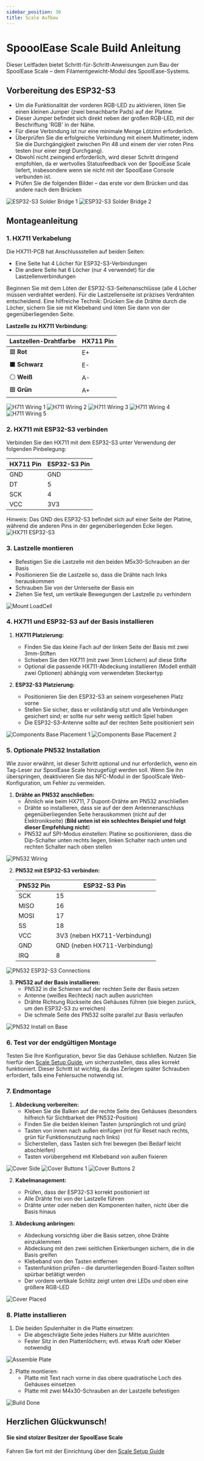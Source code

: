 ```yaml
---
sidebar_position: 30 
title: Scale Aufbau
---
```


# SpooolEase Scale Build Anleitung

Dieser Leitfaden bietet Schritt-für-Schritt-Anweisungen zum Bau der SpoolEase Scale – dem Filamentgewicht-Modul des SpoolEase-Systems.

## Vorbereitung des ESP32-S3
- Um die Funktionalität der vorderen RGB-LED zu aktivieren, löten Sie einen kleinen Jumper (zwei benachbarte Pads) auf der Platine.
- Dieser Jumper befindet sich direkt neben der großen RGB-LED, mit der Beschriftung 'RGB' in der Nähe.
- Für diese Verbindung ist nur eine minimale Menge Lötzinn erforderlich.
- Überprüfen Sie die erfolgreiche Verbindung mit einem Multimeter, indem Sie die Durchgängigkeit zwischen Pin 48 und einem der vier roten Pins testen (nur einer zeigt Durchgang).
- Obwohl nicht zwingend erforderlich, wird dieser Schritt dringend empfohlen, da er wertvolles Statusfeedback von der SpoolEase Scale liefert, insbesondere wenn sie nicht mit der SpoolEase Console verbunden ist.
- Prüfen Sie die folgenden Bilder – das erste vor dem Brücken und das andere nach dem Brücken

![ESP32-S3 Solder Bridge 1](./scale/scale-esp32s3-solder1.jpg)
![ESP32-S3 Solder Bridge 2](./scale/scale-esp32s3-solder2.jpg)

## Montageanleitung

### 1. HX711 Verkabelung

Die HX711-PCB hat Anschlussstellen auf beiden Seiten:
- Eine Seite hat 4 Löcher für ESP32-S3-Verbindungen
- Die andere Seite hat 6 Löcher (nur 4 verwendet) für die Lastzellenverbindungen

Beginnen Sie mit dem Löten der ESP32-S3-Seitenanschlüsse (alle 4 Löcher müssen verdrahtet werden). Für die Lastzellenseite ist präzises Verdrahten entscheidend. Eine hilfreiche Technik: Drücken Sie die Drähte durch die Löcher, sichern Sie sie mit Klebeband und löten Sie dann von der gegenüberliegenden Seite.

**Lastzelle zu HX711 Verbindung:**

| Lastzellen-Drahtfarbe | HX711 Pin |
|-----------------------|-----------|
| 🟥 **Rot**            | E+        |
| ⬛ **Schwarz**        | E-        |
| ⚪ **Weiß**           | A-        |
| 🟩 **Grün**           | A+        |

![H711 Wiring 1](./scale/scale-hx711-wiring-1.jpg)
![H711 Wiring 2](./scale/scale-hx711-wiring-2.jpg)
![H711 Wiring 3](./scale/scale-hx711-wiring-3.jpg)
![H711 Wiring 4](./scale/scale-hx711-wiring-4.jpg)
![H711 Wiring 5](./scale/scale-hx711-wiring-5.jpg)

### 2. HX711 mit ESP32-S3 verbinden

Verbinden Sie den HX711 mit dem ESP32-S3 unter Verwendung der folgenden Pinbelegung:

| HX711 Pin | ESP32-S3 Pin |
|-----------|--------------|
| GND       | GND          |
| DT        | 5            |
| SCK       | 4            |
| VCC       | 3V3          |

Hinweis: Das GND des ESP32-S3 befindet sich auf einer Seite der Platine, während die anderen Pins in der gegenüberliegenden Ecke liegen.
![HX711 ESP32-S3](./scale/scale-hx711-esp32s3.jpg)

### 3. Lastzelle montieren

- Befestigen Sie die Lastzelle mit den beiden M5x30-Schrauben an der Basis
- Positionieren Sie die Lastzelle so, dass die Drähte nach links herauskommen
- Schrauben Sie von der Unterseite der Basis ein
- Ziehen Sie fest, um vertikale Bewegungen der Lastzelle zu verhindern

![Mount LoadCell](./scale/scale-mount-load-cell.jpg)

### 4. HX711 und ESP32-S3 auf der Basis installieren

1. **HX711 Platzierung:**
   - Finden Sie das kleine Fach auf der linken Seite der Basis mit zwei 3mm-Stiften
   - Schieben Sie den HX711 (mit zwei 3mm Löchern) auf diese Stifte
   - Optional die passende HX711-Abdeckung installieren (Modell enthält zwei Optionen) abhängig vom verwendeten Steckertyp

2. **ESP32-S3 Platzierung:**
   - Positionieren Sie den ESP32-S3 an seinem vorgesehenen Platz vorne
   - Stellen Sie sicher, dass er vollständig sitzt und alle Verbindungen gesichert sind; er sollte nur sehr wenig seitlich Spiel haben
   - Die ESP32-S3-Antenne sollte auf der rechten Seite positioniert sein

![Components Base Placement 1](./scale/scale-components-base-placement-1.jpg)
![Components Base Placement 2](./scale/scale-components-base-placement-2.jpg)

### 5. Optionale PN532 Installation

Wie zuvor erwähnt, ist dieser Schritt optional und nur erforderlich, wenn ein Tag-Leser zur SpoolEase Scale hinzugefügt werden soll. Wenn Sie ihn überspringen, deaktivieren Sie das NFC-Modul in der SpoolScale Web-Konfiguration, um Fehler zu vermeiden.

1. **Drähte an PN532 anschließen:**
   - Ähnlich wie beim HX711, 7 Dupont-Drähte am PN532 anschließen
   - Drähte so installieren, dass sie auf der dem Antennenanschluss gegenüberliegenden Seite herauskommen (nicht auf der Elektronikseite) (**Bild unten ist ein schlechtes Beispiel und folgt dieser Empfehlung nicht**)
   - PN532 auf SPI-Modus einstellen: Platine so positionieren, dass die Dip-Schalter unten rechts liegen, linken Schalter nach unten und rechten Schalter nach oben stellen

![PN532 Wiring](./scale/scale-pn532-wiring.jpg)

2. **PN532 mit ESP32-S3 verbinden:**

   | PN532 Pin | ESP32-S3 Pin                   |
   |-----------|--------------------------------|
   | SCK       | 15                             |
   | MISO      | 16                             |
   | MOSI      | 17                             |
   | SS        | 18                             |
   | VCC       | 3V3 (neben HX711-Verbindung)  |
   | GND       | GND (neben HX711-Verbindung)  |
   | IRQ       | 8                              |

![PN532 ESP32-S3 Connections](./scale/scale-pn532-esp32s3-connections.jpg)

3. **PN532 auf der Basis installieren:**
   - PN532 in die Schienen auf der rechten Seite der Basis setzen
   - Antenne (weißes Rechteck) nach außen ausrichten
   - Drähte Richtung Rückseite des Gehäuses führen (sie biegen zurück, um den ESP32-S3 zu erreichen)
   - Die schmale Seite des PN532 sollte parallel zur Basis verlaufen

![PN532 Install on Base](./scale/scale-pn532-install-on-base.jpg)

### 6. Test vor der endgültigen Montage

Testen Sie Ihre Konfiguration, bevor Sie das Gehäuse schließen. Nutzen Sie hierfür den [Scale Setup Guide](scale-setup), um sicherzustellen, dass alles korrekt funktioniert. Dieser Schritt ist wichtig, da das Zerlegen später Schrauben erfordert, falls eine Fehlersuche notwendig ist.

### 7. Endmontage

1. **Abdeckung vorbereiten:**
   - Kleben Sie die Balken auf die rechte Seite des Gehäuses (besonders hilfreich für Sichtbarkeit der PN532-Position)
   - Finden Sie die beiden kleinen Tasten (ursprünglich rot und grün)
   - Tasten von innen nach außen einfügen (rot für Reset nach rechts, grün für Funktionsnutzung nach links)
   - Sicherstellen, dass Tasten sich frei bewegen (bei Bedarf leicht abschleifen)
   - Tasten vorübergehend mit Klebeband von außen fixieren

![Cover Side](./scale/scale-cover-side.jpg)
![Cover Buttons 1](./scale/scale-cover-buttons-1.jpg)
![Cover Buttons 2](./scale/scale-cover-buttons-2.jpg)

2. **Kabelmanagement:**
   - Prüfen, dass der ESP32-S3 korrekt positioniert ist
   - Alle Drähte frei von der Lastzelle führen
   - Drähte unter oder neben den Komponenten halten, nicht über die Basis hinaus

3. **Abdeckung anbringen:**
   - Abdeckung vorsichtig über die Basis setzen, ohne Drähte einzuklemmen
   - Abdeckung mit den zwei seitlichen Einkerbungen sichern, die in die Basis greifen
   - Klebeband von den Tasten entfernen
   - Tastenfunktion prüfen – die darunterliegenden Board-Tasten sollten spürbar betätigt werden
   - Der vordere vertikale Schlitz zeigt unten drei LEDs und oben eine größere RGB-LED

![Cover Placed](./scale/scale-cover-placed.jpg)

### 8. Platte installieren

1. Die beiden Spulenhalter in die Platte einsetzen:
   - Die abgeschrägte Seite jedes Halters zur Mitte ausrichten
   - Fester Sitz in den Plattenlöchern; evtl. etwas Kraft oder Kleber notwendig

![Assemble Plate](./scale/scale-assemble-plate.jpg)

2. Platte montieren:
   - Platte mit Text nach vorne in das obere quadratische Loch des Gehäuses einsetzen
   - Platte mit zwei M4x30-Schrauben an der Lastzelle befestigen

![Build Done](./scale/scale-build-done.jpg)

## Herzlichen Glückwunsch!
#### Sie sind stolzer Besitzer der SpoolEase Scale

Fahren Sie fort mit der Einrichtung über den [Scale Setup Guide](scale-setup)
